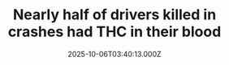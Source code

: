 ---
title: "Nearly half of drivers killed in crashes had THC in their blood"
date: 2025-10-06T03:40:13.000Z
category: Health
externalLink: "https://www.sciencedaily.com/releases/2025/10/251005085621.htm"
image: ""
excerpt: "Over 40% of fatal crash victims had THC levels far above legal limits, showing cannabis use before driving remains widespread. The rate didn’t drop after legalization, suggesting policy changes haven’t altered risky habits. Experts warn that the lack of public awareness around marijuana’s dangers behind the wheel is putting lives at risk.…"
---